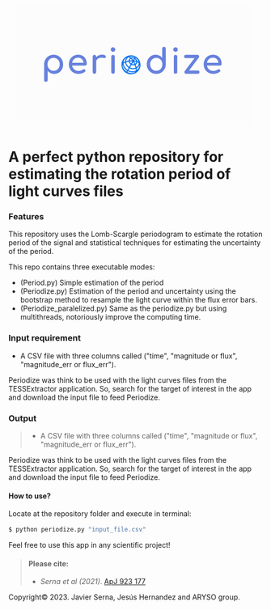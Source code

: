 <img src="https://github.com/javiserna/Periodize/blob/main/periodize_logo.png?raw=true"/>

# A perfect python repository for estimating the rotation period of light curves files


### Features
This repository uses the Lomb-Scargle periodogram to estimate the rotation period of the signal and statistical techniques for estimating the uncertainty of the period.

This repo contains three executable modes:
* (Period.py) Simple estimation of the period 
* (Periodize.py) Estimation of the period and uncertainty using the bootstrap method to resample the light curve within the flux error bars.
* (Periodize_paralelized.py) Same as the periodize.py but using multithreads, notoriously improve the computing time.

### Input requirement

* A CSV file with three columns called ("time", "magnitude or flux", "magnitude_err or flux_err").

Periodize was think to be used with the light curves files from the TESSExtractor application. So, search for the target of interest in the app and download the input file to feed Periodize.


### Output

>- A CSV file with three columns called ("time", "magnitude or flux", "magnitude_err or flux_err").

Periodize was think to be used with the light curves files from the TESSExtractor application. So, search for the target of interest in the app and download the input file to feed Periodize.


#### How to use?
Locate at the repository folder and execute in terminal:

```zsh
$ python periodize.py "input_file.csv"
```



Feel free to use this app in any scientific project!

>#### Please cite:
>
>- _Serna et al (2021)_. [ApJ 923 177](https://doi.org/10.3847/1538-4357/AC300A)
> 

Copyright© 2023.
Javier Serna, Jesús Hernandez and ARYSO group.
